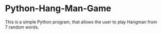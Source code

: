 # Python-Hang-Man-Game
This is a simple Python program, that allows the user to play Hangman from 7 random words.
